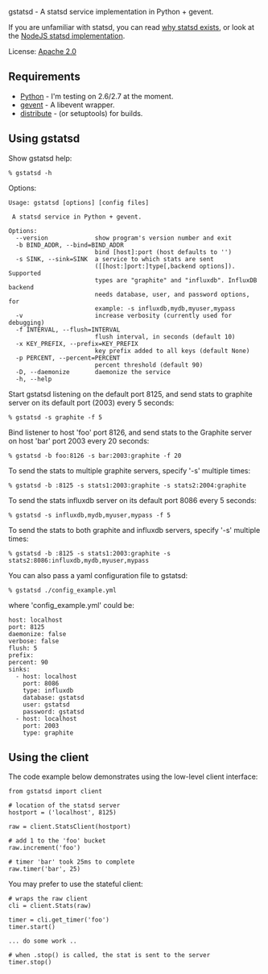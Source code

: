 
gstatsd - A statsd service implementation in Python + gevent.

If you are unfamiliar with statsd, you can read [why statsd exists][etsy post],
or look at the [NodeJS statsd implementation][etsy repo].

License: [Apache 2.0][license]

Requirements
------------

 * [Python][python] - I'm testing on 2.6/2.7 at the moment.
 * [gevent][gevent] - A libevent wrapper.
 * [distribute][distribute] - (or setuptools) for builds.


Using gstatsd
-------------

Show gstatsd help:

    % gstatsd -h

Options:

    Usage: gstatsd [options] [config files]
    
     A statsd service in Python + gevent.
    
    Options:
      --version             show program's version number and exit
      -b BIND_ADDR, --bind=BIND_ADDR
                            bind [host]:port (host defaults to '')
      -s SINK, --sink=SINK  a service to which stats are sent
                            ([[host:]port:]type[,backend options]). Supported
                            types are "graphite" and "influxdb". InfluxDB backend
                            needs database, user, and password options, for
                            example: -s influxdb,mydb,myuser,mypass
      -v                    increase verbosity (currently used for debugging)
      -f INTERVAL, --flush=INTERVAL
                            flush interval, in seconds (default 10)
      -x KEY_PREFIX, --prefix=KEY_PREFIX
                            key prefix added to all keys (default None)
      -p PERCENT, --percent=PERCENT
                            percent threshold (default 90)
      -D, --daemonize       daemonize the service
      -h, --help 

Start gstatsd listening on the default port 8125, and send stats to graphite
server on its default port (2003) every 5 seconds:

    % gstatsd -s graphite -f 5

Bind listener to host 'foo' port 8126, and send stats to the Graphite server on
host 'bar' port 2003 every 20 seconds:

    % gstatsd -b foo:8126 -s bar:2003:graphite -f 20

To send the stats to multiple graphite servers, specify '-s' multiple times:

    % gstatsd -b :8125 -s stats1:2003:graphite -s stats2:2004:graphite

To send the stats influxdb server on its default port 8086 every 5 seconds:

    % gstatsd -s influxdb,mydb,myuser,mypass -f 5

To send the stats to both graphite and influxdb servers, specify '-s' multiple
times:

    % gstatsd -b :8125 -s stats1:2003:graphite -s stats2:8086:influxdb,mydb,myuser,mypass

You can also pass a yaml configuration file to gstatsd:

    % gstatsd ./config_example.yml

where 'config_example.yml' could be:

    host: localhost
    port: 8125
    daemonize: false
    verbose: false
    flush: 5
    prefix: 
    percent: 90
    sinks:
      - host: localhost
        port: 8086
        type: influxdb
        database: gstatsd
        user: gstatsd
        password: gstatsd
      - host: localhost
        port: 2003
        type: graphite


Using the client
----------------

The code example below demonstrates using the low-level client interface:

    from gstatsd import client

    # location of the statsd server
    hostport = ('localhost', 8125)

    raw = client.StatsClient(hostport)

    # add 1 to the 'foo' bucket
    raw.increment('foo')

    # timer 'bar' took 25ms to complete
    raw.timer('bar', 25)


You may prefer to use the stateful client:

    # wraps the raw client
    cli = client.Stats(raw)

    timer = cli.get_timer('foo')
    timer.start()

    ... do some work ..

    # when .stop() is called, the stat is sent to the server
    timer.stop()


[python]: http://www.python.org/
[gevent]: http://www.gevent.org/
[license]: http://www.apache.org/licenses/LICENSE-2.0
[distribute]: http://pypi.python.org/pypi/distribute
[etsy repo]: https://github.com/etsy/statsd
[etsy post]: http://codeascraft.etsy.com/2011/02/15/measure-anything-measure-everything/

